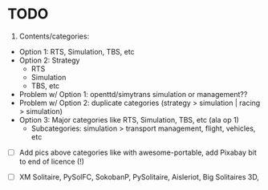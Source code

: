 
# TODO

1. Contents/categories:
  * Option 1: RTS, Simulation, TBS, etc
  * Option 2: Strategy
    * RTS
    * Simulation
    * TBS, etc
  * Problem w/ Option 1: openttd/simytrans simulation or management??
  * Problem w/ Option 2: duplicate categories (strategy > simulation | racing > simulation) 
  * Option 3: Major categories like RTS, Simulation, TBS, etc (ala op 1)
    * Subcategories: simulation > transport management, flight, vehicles, etc
    
- [ ] Add pics above categories like with awesome-portable, add Pixabay bit to end of licence (!)
- [ ] XM Solitaire, PySolFC, SokobanP, PySolitaire, Aisleriot, Big Solitaires 3D, 
   
   
